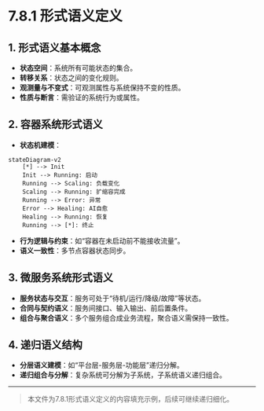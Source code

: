 # 7.8.1 形式语义定义

## 1. 形式语义基本概念

- **状态空间**：系统所有可能状态的集合。
- **转移关系**：状态之间的变化规则。
- **观测量与不变式**：可观测属性与系统保持不变的性质。
- **性质与断言**：需验证的系统行为或属性。

## 2. 容器系统形式语义

- **状态机建模**：

```mermaid
stateDiagram-v2
    [*] --> Init
    Init --> Running: 启动
    Running --> Scaling: 负载变化
    Scaling --> Running: 扩缩容完成
    Running --> Error: 异常
    Error --> Healing: AI自愈
    Healing --> Running: 恢复
    Running --> [*]: 终止
```

- **行为逻辑与约束**：如“容器在未启动前不能接收流量”。
- **语义一致性**：多节点容器状态同步。

## 3. 微服务系统形式语义

- **服务状态与交互**：服务可处于“待机/运行/降级/故障”等状态。
- **合同与契约语义**：服务间接口、输入输出、前后置条件。
- **组合与聚合语义**：多个服务组合成业务流程，聚合语义需保持一致性。

## 4. 递归语义结构

- **分层语义建模**：如“平台层-服务层-功能层”递归分解。
- **递归组合与分解**：复杂系统可分解为子系统，子系统语义递归组合。

---
> 本文件为7.8.1形式语义定义的内容填充示例，后续可继续递归细化。
